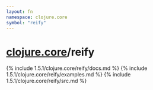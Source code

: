 ```yaml
---
layout: fn
namespace: clojure.core
symbol: "reify"
---
```


# [clojure.core](../)/reify

{% include 1.5.1/clojure.core/reify/docs.md %}
{% include 1.5.1/clojure.core/reify/examples.md %}
{% include 1.5.1/clojure.core/reify/src.md %}


